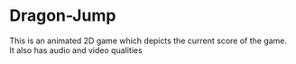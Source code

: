 # Dragon-Jump
This is an animated 2D game which depicts the current score of the game. It also has audio and video qualities
